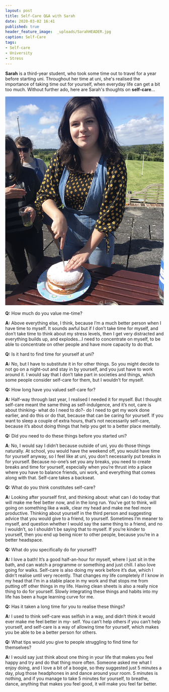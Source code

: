 ```yaml
---
layout: post
title: Self-Care Q&A with Sarah
date: 2020-03-02 16:41
published: true
header_feature_image:  _uploads/SarahHEADER.jpg
caption: Self-Care
tags:  
- Self-care
- University
- Stress  
---
```

**Sarah** is a third-year student, who took some time out to travel for a year before starting uni. Throughout her time at uni, she's realised the importance of taking time out for yourself, when everyday life can get a bit too much. Without further ado, here are Sarah's thoughts on **self-care**...

[![Sarah, a self-care queen who can rock a pair of dungarees](/_uploads/Sarah.jpg)](/_uploads/Sarah.jpg)

**Q:** How much do you value me-time?

**A:** Above everything else, I think, because I’m a much better person when I have time to myself. It sounds awful but if I don’t take time for myself, and don’t take time to think about my stress levels, then I get very distracted and everything builds up, and explodes…I need to concentrate on myself, to be able to concentrate on other people and have more capacity to do that.


**Q:** Is it hard to find time for yourself at uni?

**A:** No, but I have to substitute it in for other things. So you might decide to not go on a night-out and stay in by yourself, and you just have to work around it. I would say that I don’t take part in societies and things, which some people consider self-care for them, but I wouldn’t for myself.


**Q:** How long have you valued self-care for?

**A:** Half-way through last year, I realised I needed it for myself. But I thought self-care meant the same thing as self-indulgence, and it’s not, care is about thinking- what do I need to do?- do I need to get my work done earlier, and do this or do that, because that can be caring for yourself. If you want to sleep a couple of extra hours, that’s not necessarily self-care, because it’s about doing things that help you get to a better place mentally.


**Q:** Did you need to do these things before you started uni?

**A**: No, I would say I didn’t because outside of uni, you do those things naturally. At school, you would have the weekend off, you would have time for yourself anyway, so I feel like at uni, you don’t necessarily put breaks in for yourself. Because no-one’s set you any breaks, you need to create breaks and time for yourself, especially when you’re thrust into a place where you have to balance friends, uni work, and everything that comes along with that. Self-care takes a backseat.


**Q:** What do you think constitutes self-care?

**A:** Looking after yourself first, and thinking about: what can I do today that will make me feel better now, and in the long run. You’ve got to think, will going on something like a walk, clear my head and make me feel more productive. Thinking about yourself in the third person and suggesting advice that you would give to a friend, to yourself. Sometimes I’m meaner to myself, and question whether I would say the same thing to a friend, and no I wouldn’t, so I shouldn’t be saying that to myself. If you’re kinder to yourself, then you end up being nicer to other people, because you’re in a better headspace.


**Q:** What do you specifically do for yourself?

**A:** I love a bath! It’s a good half-an-hour for myself, where I just sit in the bath, and can watch a programme or something and just chill. I also love going for walks. Self-care is also doing my work before it’s due, which I didn’t realise until very recently. That changes my life completely if I know in my head that I’m in a stable place in my work and that stops me from putting off other things in my life. Having clean sheets is also a really nice thing  to do for yourself. Slowly integrating these things and habits into my life has been a huge learning curve for me.


**Q:** Has it taken a long time for you to realise these things?

**A:** I used to think self-care was selfish in a way, and didn’t think it would ever make me feel better in my- self. You can’t help others if you can’t help yourself, and self-care is a way of allowing time for yourself, which makes you be able to be a better person for others.


**Q:** What tips would you give to people struggling to find time for themselves?

**A:** I would say just think about one thing in your life that makes you feel happy and try and do that thing more often. Someone asked me what I enjoy doing, and I love a bit of a boogie, so they suggested just 5 minutes a day, plug those headphones in and dance around your room. 5 minutes is nothing, and if you manage to take 5 minutes for yourself, to breathe, dance, anything that makes you feel good, it will make you feel far better.
